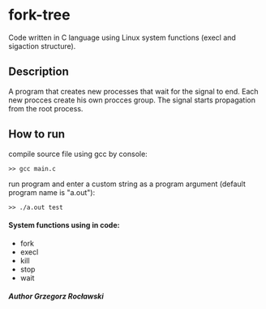 # fork-tree
Code written in C language using Linux system functions (execl and sigaction structure).
## Description
A program that creates new processes that wait for the signal to end. Each new procces create his own procces group.
The signal starts propagation from the root process.

## How to run
compile source file using gcc by console:
```
>> gcc main.c
```

run program and enter a custom string as a program argument (default program name is "a.out"):
```
>> ./a.out test
```

#### System functions using in code:
* fork
* execl
* kill
* stop
* wait

##### _Author Grzegorz Rocławski_

